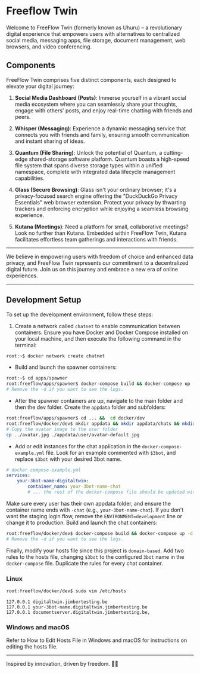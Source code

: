 # Freeflow Twin

Welcome to FreeFlow Twin (formerly known as Uhuru) – a revolutionary digital experience that empowers users with alternatives to centralized social media, messaging apps, file storage, document management, web browsers, and video conferencing.

## Components

FreeFlow Twin comprises five distinct components, each designed to elevate your digital journey:

1. **Social Media Dashboard (Posts)**: Immerse yourself in a vibrant social media ecosystem where you can seamlessly share your thoughts, engage with others' posts, and enjoy real-time chatting with friends and peers.

2. **Whisper (Messaging)**: Experience a dynamic messaging service that connects you with friends and family, ensuring smooth communication and instant sharing of ideas.

3. **Quantum (File Sharing)**: Unlock the potential of Quantum, a cutting-edge shared-storage software platform. Quantum boasts a high-speed file system that spans diverse storage types within a unified namespace, complete with integrated data lifecycle management capabilities.

4. **Glass (Secure Browsing)**: Glass isn't your ordinary browser; it's a privacy-focused search engine offering the "DuckDuckGo Privacy Essentials" web browser extension. Protect your privacy by thwarting trackers and enforcing encryption while enjoying a seamless browsing experience.

5. **Kutana (Meetings)**: Need a platform for small, collaborative meetings? Look no further than Kutana. Embedded within FreeFlow Twin, Kutana facilitates effortless team gatherings and interactions with friends.

---

We believe in empowering users with freedom of choice and enhanced data privacy, and FreeFlow Twin represents our commitment to a decentralized digital future. Join us on this journey and embrace a new era of online experiences.

---

## Development Setup

To set up the development environment, follow these steps:

1. Create a network called `chatnet` to enable communication between containers. Ensure you have Docker and Docker Compose installed on your local machine, and then execute the following command in the terminal:

```sh
root:~$ docker network create chatnet
```

-   Build and launch the spawner containers:

```sh
root:~$ cd apps/spawner
root:freeflow/apps/spawner$ docker-compose build && docker-compose up -d
# Remove the -d if you want to see the logs.
```

-   After the spawner containers are up, navigate to the main folder and then the dev folder. Create the `appdata` folder and subfolders:

```sh
root:freeflow/apps/spawner$ cd ... &&  cd docker/dev
root:freeflow/docker/dev$ mkdir appdata && mkdir appdata/chats && mkdir appdata/user
# Copy the avatar image to the user folder
cp ../avatar.jpg ./appdata/user/avatar-default.jpg
```

-   Add or edit instances for the chat application in the `docker-compose-example.yml` file. Look for an example commented with `$3bot`, and replace `$3bot` with your desired 3bot name.

```yml
# docker-compose-example.yml
services:
    your-3bot-name-digitaltwin:
        container_name: your-3bot-name-chat
        # ... the rest of the docker-compose file should be updated with your 3bot name
```

Make sure every user has their own appdata folder, and ensure the container name ends with `-chat` (e.g., `your-3bot-name-chat`).
If you don't want the staging login flow, remove the `ENVIRONMENT=development` line or change it to production.
Build and launch the chat containers:

```sh
root:freeflow/docker/dev$ docker-compose build && docker-compose up -d
# Remove the -d if you want to see the logs.
```

Finally, modify your hosts file since this project is `domain-based`. Add two rules to the hosts file, changing `$3bot` to the configured `3bot` name in the `docker-compose` file. Duplicate the rules for every chat container.

### Linux

```sh
root:freeflow/docker/dev$ sudo vim /etc/hosts
```

```vim
127.0.0.1 digitaltwin.jimbertesting.be
127.0.0.1 your-3bot-name.digitaltwin.jimbertesting.be
127.0.0.1 documentserver.digitaltwin.jimbertesting.be,
```

### Windows and macOS

Refer to How to Edit Hosts File in Windows and macOS for instructions on editing the hosts file.

---

Inspired by innovation, driven by freedom. 🚀✨
